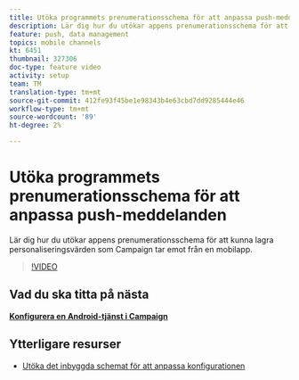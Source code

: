 ```yaml
---
title: Utöka programmets prenumerationsschema för att anpassa push-meddelanden
description: Lär dig hur du utökar appens prenumerationsschema för att kunna lagra personaliseringsvärden som Campaign tar emot från en mobilapp.
feature: push, data management
topics: mobile channels
kt: 6451
thumbnail: 327306
doc-type: feature video
activity: setup
team: TM
translation-type: tm+mt
source-git-commit: 412fe93f45be1e98343b4e63cbd7dd9285444e46
workflow-type: tm+mt
source-wordcount: '89'
ht-degree: 2%

---
```



# Utöka programmets prenumerationsschema för att anpassa push-meddelanden

Lär dig hur du utökar appens prenumerationsschema för att kunna lagra personaliseringsvärden som Campaign tar emot från en mobilapp.

>[!VIDEO](https://video.tv.adobe.com/v/327306?quality=12)

## Vad du ska titta på nästa

**[Konfigurera en Android-tjänst i Campaign](/help/tutorial-getting-started-with-push-notifications-for-android/configuring-an-android-service-in-campaign.md)**

## Ytterligare resurser

* [Utöka det inbyggda schemat för att anpassa konfigurationen](https://experienceleague.adobe.com/docs/campaign-classic/using/sending-messages/sending-push-notifications/configure-the-mobile-app/configuring-the-mobile-application-android.html#extend-subscription-schema)